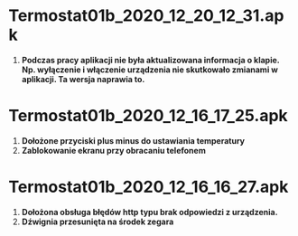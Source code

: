 # Termostat01b_2020_12_20_12_31.apk
1. **Podczas pracy aplikacji nie była aktualizowana informacja o klapie. Np. wyłączenie i włączenie urządzenia nie skutkowało zmianami w aplikacji. Ta wersja naprawia to.**  
# Termostat01b_2020_12_16_17_25.apk
1. **Dołożone przyciski plus minus do ustawiania temperatury**  
2. **Zablokowanie ekranu przy obracaniu telefonem**  
# Termostat01b_2020_12_16_16_27.apk
1. **Dołożona obsługa błędów http typu brak odpowiedzi z urządzenia.**  
2. **Dźwignia przesunięta na środek zegara**
